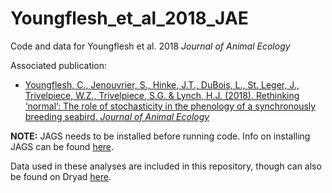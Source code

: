 # Youngflesh_et_al_2018_JAE

Code and data for Youngflesh et al. 2018 *Journal of Animal Ecology*

Associated publication:

* [Youngflesh, C., Jenouvrier, S., Hinke, J.T., DuBois, L., St. Leger, J., Trivelpiece, W.Z., Trivelpiece, S.G. & Lynch, H.J. (2018). Rethinking ‘normal’: The role of stochasticity in the phenology of a synchronously breeding seabird. *Journal of Animal Ecology*](http://onlinelibrary.wiley.com/doi/10.1111/1365-2656.12790/full)


**NOTE:**
JAGS needs to be installed before running code. Info on installing JAGS can be found [here](http://mcmc-jags.sourceforge.net/).

Data used in these analyses are included in this repository, though can also be found on Dryad [here](https://doi.org/10.5061/dryad.23sv1).
